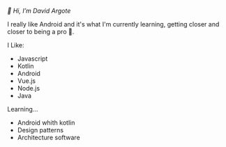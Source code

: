 *👋 Hi, I’m David Argote*

I really like Android and it's what I'm currently learning, getting closer and closer to being a pro 🤣.


I Like:

- Javascript
- Kotlin
- Android
- Vue.js
- Node.js
- Java

Learning...

- Android whith kotlin
- Design patterns
- Architecture software
